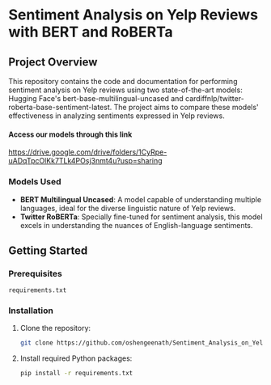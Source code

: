 # Sentiment Analysis on Yelp Reviews with BERT and RoBERTa

## Project Overview
This repository contains the code and documentation for performing sentiment analysis on Yelp reviews using two state-of-the-art models: Hugging Face's bert-base-multilingual-uncased and cardiffnlp/twitter-roberta-base-sentiment-latest. The project aims to compare these models' effectiveness in analyzing sentiments expressed in Yelp reviews.

#### Access our models through this link 
https://drive.google.com/drive/folders/1CyRpe-uADqTpcOlKk7TLk4POsj3nmt4u?usp=sharing

### Models Used
- **BERT Multilingual Uncased**: A model capable of understanding multiple languages, ideal for the diverse linguistic nature of Yelp reviews.
- **Twitter RoBERTa**: Specially fine-tuned for sentiment analysis, this model excels in understanding the nuances of English-language sentiments.

## Getting Started

### Prerequisites 
`requirements.txt`

### Installation
1. Clone the repository:
   ```bash
   git clone https://github.com/oshengeenath/Sentiment_Analysis_on_Yelp_Reviews_Dataset_with_BERT_and_RoBERTa
   ```
2. Install required Python packages:
   ```bash
   pip install -r requirements.txt
   ```



